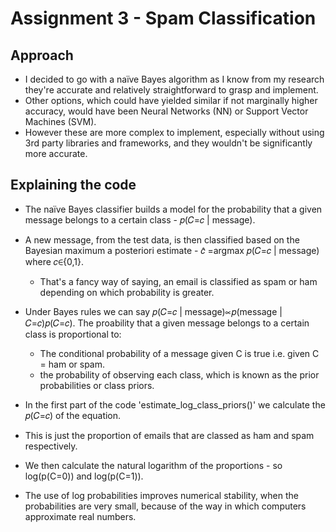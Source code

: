 # Assignment 3 - Spam Classification

## Approach
- I decided to go with a naïve Bayes algorithm as I know from my research they're accurate and relatively straightforward to grasp and implement.  
- Other options, which could have yielded similar if not marginally higher accuracy, would have been Neural Networks (NN) or Support Vector Machines (SVM).
- However these are more complex to implement, especially without using 3rd party libraries and frameworks, and they wouldn't be significantly more accurate. 

## Explaining the code
- The naïve Bayes classifier builds a model for the probability that a given message belongs to a certain class - 𝑝(𝐶=𝑐 | message).
- A new message, from the test data, is then classified based on the Bayesian maximum a posteriori estimate - 𝑐̂ =argmax 𝑝(𝐶=𝑐 | message) where 𝑐∈{0,1}.
  - That's a fancy way of saying, an email is classified as spam or ham depending on which probability is greater. 
- Under Bayes rules we can say 𝑝(𝐶=𝑐 | message)∝𝑝(message | 𝐶=𝑐)𝑝(𝐶=𝑐). The proability that a given message belongs to a certain class is proportional to:
  - The conditional probability of a message given C is true i.e. given C = ham or spam. 
  - the probability of observing each class, which is known as the prior probabilities or class priors.
 
- In the first part of the code 'estimate_log_class_priors()' we calculate the 𝑝(𝐶=𝑐) of the equation.
- This is just the proportion of emails that are classed as ham and spam respectively.
- We then calculate the natural logarithm of the proportions - so log(p(C=0)) and log(p(C=1)).
- The use of log probabilities improves numerical stability, when the probabilities are very small, because of the way in which computers approximate real numbers.


